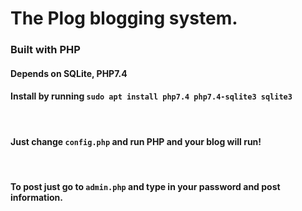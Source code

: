 # The Plog blogging system.
### Built with PHP

#### Depends on SQLite, PHP7.4
#### Install by running `sudo apt install php7.4 php7.4-sqlite3 sqlite3`
<br>

#### Just change `config.php` and run PHP and your blog will run!

<br>

#### To post just go to `admin.php` and type in your password and post information.